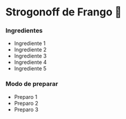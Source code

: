 # Strogonoff de Frango :chicken:

### Ingredientes

- Ingrediente 1
- Ingrediente 2
- Ingrediente 3
- Ingrediente 4
- Ingrediente 5

### Modo de preparar

- Preparo 1
- Preparo 2
- Preparo 3